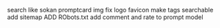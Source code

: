 search like sokan
promptcard img fix
logo
favicon
make tags searchable
add sitemap
ADD RObots.txt
add comment and rate to prompt model
